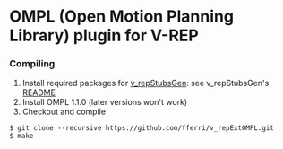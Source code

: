 # OMPL (Open Motion Planning Library) plugin for V-REP

### Compiling

1. Install required packages for [v_repStubsGen](https://github.com/fferri/v_repStubsGen): see v_repStubsGen's [README](external/v_repStubsGen/README.md)
2. Install OMPL 1.1.0 (later versions won't work)
3. Checkout and compile
```
$ git clone --recursive https://github.com/fferri/v_repExtOMPL.git
$ make
```
